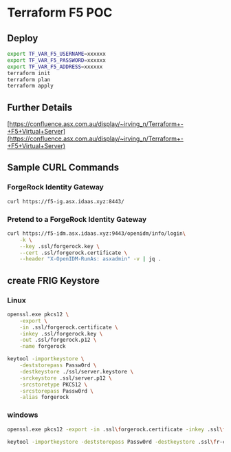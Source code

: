 # Terraform F5 POC

## Deploy

```bash
export TF_VAR_F5_USERNAME=xxxxxx
export TF_VAR_F5_PASSWORD=xxxxxx
export TF_VAR_F5_ADDRESS=xxxxxx
terraform init
terraform plan
terraform apply
```

## Further Details

[https://confluence.asx.com.au/display/~irving_n/Terraform+-+F5+Virtual+Server](https://confluence.asx.com.au/display/~irving_n/Terraform+-+F5+Virtual+Server)

## Sample CURL Commands

### ForgeRock Identity Gateway

```bash
curl https://f5-ig.asx.idaas.xyz:8443/
```

### Pretend to a ForgeRock Identity Gateway

```bash
curl https://f5-idm.asx.idaas.xyz:9443/openidm/info/login\
    -k \
    --key .ssl/forgerock.key \
    --cert .ssl/forgerock.certificate \
    --header "X-OpenIDM-RunAs: asxadmin" -v | jq .
```

## create FRIG Keystore

### Linux

```bash
openssl.exe pkcs12 \
    -export \
    -in .ssl/forgerock.certificate \
    -inkey .ssl/forgerock.key \
    -out .ssl/forgerock.p12 \
    -name forgerock
```

```bash
keytool -importkeystore \
    -deststorepass Passw0rd \
    -destkeystore ./ssl/server.keystore \
    -srckeystore .ssl/server.p12 \
    -srcstoretype PKCS12 \
    -srcstorepass Passw0rd \
    -alias forgerock
```

### windows

```bash
openssl.exe pkcs12 -export -in .ssl\forgerock.certificate -inkey .ssl\forgerock.key -out .ssl\forgerock.p12 -name forgerock
```

```bash
keytool -importkeystore -deststorepass Passw0rd -destkeystore .ssl\fr-clientauth.jks -srckeystore .ssl\forgerock.p12 -srcstoretype PKCS12 -srcstorepass Passw0rd -alias forgerock
```
